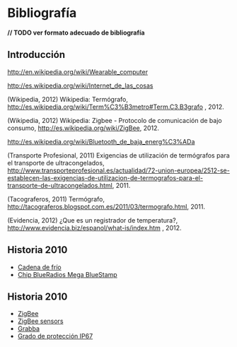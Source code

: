 # Bibliografía

**// TODO ver formato adecuado de bibliografía**


## Introducción

http://en.wikipedia.org/wiki/Wearable_computer

http://es.wikipedia.org/wiki/Internet_de_las_cosas

(Wikipedia, 2012) Wikipedia: Termógrafo,
 http://es.wikipedia.org/wiki/Term%C3%B3metro#Term.C3.B3grafo , 2012.

(Wikipedia, 2012) Wikipedia: Zigbee - Protocolo de comunicación de bajo consumo, http://es.wikipedia.org/wiki/ZigBee, 2012.

http://es.wikipedia.org/wiki/Bluetooth_de_baja_energ%C3%ADa

(Transporte Profesional, 2011) Exigencias de utilización de termógrafos para el transporte de ultracongelados,
http://www.transporteprofesional.es/actualidad/72-union-europea/2512-se-establecen-las-exigencias-de-utilizacion-de-termografos-para-el-transporte-de-ultracongelados.html, 2011.

(Tacograferos, 2011) Termógrafo,
http://tacograferos.blogspot.com.es/2011/03/termografo.html, 2011.

(Evidencia, 2012) ¿Que es un registrador de temperatura?, http://www.evidencia.biz/espanol/what-is/index.htm , 2012.


## Historia 2010

- [Cadena de frío](http://es.wikipedia.org/wiki/Cadena_de_fr%C3%ADo)
- [Chip BlueRadios Mega BlueStamp](http://www.blueradios.com/BR-ATM_Commands_Rev_3.6.2.1.0.0_1.1.0.pdf)


## Historia 2010

- [ZigBee](http://es.wikipedia.org/wiki/ZigBee)
- [ZigBee sensors](http://www.zigbeesensors.co.uk)
- [Grabba](http://www.grabba.com/)
- [Grado de protección IP67](http://es.wikipedia.org/wiki/Grado_de_protecci%C3%B3n_IP)